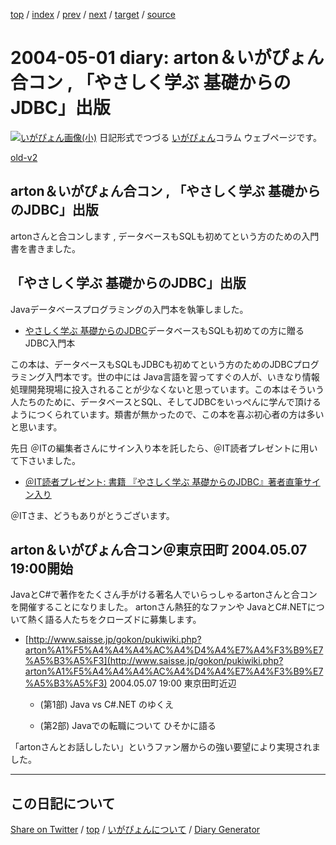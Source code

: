 [top](../index.html) 
 / [index](index.html) 
 / [prev](ig040430.html) 
 / [next](ig040502.html) 
 / [target](https://igapyon.github.io/diary/2004/ig040501.html) 
 / [source](https://github.com/igapyon/diary/blob/gh-pages/2004/ig040501.src.md) 

2004-05-01 diary: arton＆いがぴょん合コン , 「やさしく学ぶ 基礎からのJDBC」出版
=====================================================================================================
[![いがぴょん画像(小)](https://igapyon.github.io/diary/images/iga200306s.jpg "いがぴょん")](https://igapyon.github.io/diary/memo/memoigapyon.html) 日記形式でつづる [いがぴょん](https://igapyon.github.io/diary/memo/memoigapyon.html)コラム ウェブページです。

[old-v2](ig040501-orig.html)

## arton＆いがぴょん合コン , 「やさしく学ぶ 基礎からのJDBC」出版

artonさんと合コンします , データベースもSQLも初めてという方のための入門書を書きました。


## 「やさしく学ぶ 基礎からのJDBC」出版

Javaデータベースプログラミングの入門本を執筆しました。

* [やさしく学ぶ 基礎からのJDBC](../../book/jdbc.html)データベースもSQLも初めての方に贈る JDBC入門本

この本は、データベースもSQLもJDBCも初めてという方のためのJDBCプログラミング入門本です。世の中には Java言語を習ってすぐの人が、いきなり情報処理開発現場に投入されることが少なくないと思っています。この本はそういう人たちのために、データベースとSQL、そしてJDBCをいっぺんに学んで頂けるようにつくられています。類書が無かったので、この本を喜ぶ初心者の方は多いと思います。

先日 ＠ITの編集者さんにサイン入り本を託したら、＠IT読者プレゼントに用いて下さいました。

* [＠IT読者プレゼント: 書籍 『やさしく学ぶ 基礎からのJDBC』著者直筆サイン入り ](http://www.atmarkit.co.jp/present/pr_index.html#jdbc0404)

＠ITさま、どうもありがとうございます。

## arton＆いがぴょん合コン＠東京田町 2004.05.07 19:00開始

JavaとC#で著作をたくさん手がける著名人でいらっしゃるartonさんと合コンを開催することになりました。
artonさん熱狂的なファンや JavaとC#.NETについて熱く語る人たちをクローズドに募集します。

* [http://www.saisse.jp/gokon/pukiwiki.php?arton%A1%F5%A4%A4%A4%AC%A4%D4%A4%E7%A4%F3%B9%E7%A5%B3%A5%F3](http://www.saisse.jp/gokon/pukiwiki.php?arton%A1%F5%A4%A4%A4%AC%A4%D4%A4%E7%A4%F3%B9%E7%A5%B3%A5%F3)
  2004.05.07 19:00 東京田町近辺
  
  * (第1部) Java vs C#.NET のゆくえ
    
  * (第2部) Javaでの転職について ひそかに語る
  

「artonさんとお話ししたい」というファン層からの強い要望により実現されました。


----------------------------------------------------------------------------------------------------

## この日記について

[Share on Twitter](https://twitter.com/intent/tweet?hashtags=igapyon%2Cdiary%2C%E3%81%84%E3%81%8C%E3%81%B4%E3%82%87%E3%82%93&text=arton%EF%BC%86%E3%81%84%E3%81%8C%E3%81%B4%E3%82%87%E3%82%93%E5%90%88%E3%82%B3%E3%83%B3+%2C+%E3%80%8C%E3%82%84%E3%81%95%E3%81%97%E3%81%8F%E5%AD%A6%E3%81%B6+%E5%9F%BA%E7%A4%8E%E3%81%8B%E3%82%89%E3%81%AEJDBC%E3%80%8D%E5%87%BA%E7%89%88&url=https%3A%2F%2Figapyon.github.io%2Fdiary%2F2004%2Fig040501.html) / [top](../index.html) / [いがぴょんについて](https://igapyon.github.io/diary/memo/memoigapyon.html) / [Diary Generator](https://github.com/igapyon/igapyonv3)
